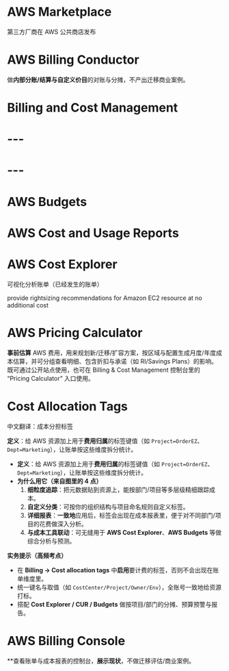 # AWS Marketplace

第三方厂商在 AWS 公共商店发布

# AWS Billing Conductor

做**内部分账/结算与自定义价目**的对账与分摊，不产出迁移商业案例。

# Billing and Cost Management

# ---

# ---

# AWS Budgets

# AWS Cost and Usage Reports

# AWS Cost Explorer

可视化分析账单（已经发生的账单）

provide rightsizing recommendations for Amazon EC2 resource at no additional cost

# AWS Pricing Calculator

**事前估算** AWS 费用，用来规划新/迁移/扩容方案，按区域与配置生成月度/年度成本估算，并可分组查看明细、包含折扣与承诺（如 RI/Savings Plans）的影响。既可通过公开站点使用，也可在 Billing & Cost Management 控制台里的 “Pricing Calculator” 入口使用。

# Cost Allocation Tags

中文翻译：成本分担标签

**定义**：给 AWS 资源加上用于**费用归属**的标签键值（如 `Project=OrderEZ`、`Dept=Marketing`），让账单按这些维度拆分统计。

- **定义**：给 AWS 资源加上用于**费用归属**的标签键值（如 `Project=OrderEZ`、`Dept=Marketing`），让账单按这些维度拆分统计。
- **为什么用它（来自图里的 4 点）**
  1. **细粒度追踪**：把元数据贴到资源上，能按部门/项目等多层级精细跟踪成本。
  2. **自定义分类**：可按你的组织结构与项目命名规则自定义标签。
  3. **详细报表**：**一致地**应用后，标签会出现在成本报表里，便于对不同部门/项目的花费做深入分析。
  4. **与成本工具联动**：可无缝用于 **AWS Cost Explorer**、**AWS Budgets** 等做综合分析与预测。

**实务提示（高频考点）**

- 在 **Billing → Cost allocation tags** 中**启用**要计费的标签，否则不会出现在账单维度里。
- 统一键名与取值（如 `CostCenter/Project/Owner/Env`），全账号一致地给资源打标。
- 搭配 **Cost Explorer / CUR / Budgets** 做按项目/部门的分摊、预算预警与报告。

# AWS Billing Console

**查看账单与成本报表的控制台，**展示现状**，不做迁移评估/商业案例。

